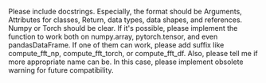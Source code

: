 Please include docstrings.
Especially, the format should be Arguments, Attributes for classes, Return, data types, data shapes, and references.
Numpy or Torch should be clear.
If it's possible, please implement the function to work both on numpy.array, pytorch.tensor, and even pandasDataFrame.
If one of them can work, please add suffix like compute_fft_np, compute_fft_torch, or compute_fft_df.
Also, please tell me if more appropriate name can be. In this case, please implement obsolete warning for future compatibility.
